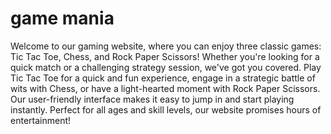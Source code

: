 # game mania
Welcome to our gaming website, where you can enjoy three classic games: Tic Tac Toe, Chess, and Rock Paper Scissors! Whether you're looking for a quick match or a challenging strategy session, we've got you covered. Play Tic Tac Toe for a quick and fun experience, engage in a strategic battle of wits with Chess, or have a light-hearted moment with Rock Paper Scissors. Our user-friendly interface makes it easy to jump in and start playing instantly. Perfect for all ages and skill levels, our website promises hours of entertainment!
